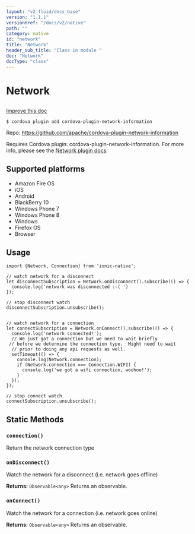 ```yaml
---
layout: "v2_fluid/docs_base"
version: "1.1.1"
versionHref: "/docs/v2/native"
path: ""
category: native
id: "network"
title: "Network"
header_sub_title: "Class in module "
doc: "Network"
docType: "class"
---
```









<h1 class="api-title">

  
  Network
  

  

  

</h1>

<a class="improve-v2-docs" href='http://github.com/driftyco/ionic-native/edit/master/src/plugins/network.ts#L3'>
  Improve this doc
</a>





<!-- decorators -->


<pre><code>$ cordova plugin add cordova-plugin-network-information</code></pre>
<p>Repo:
  <a href="https://github.com/apache/cordova-plugin-network-information">
    https://github.com/apache/cordova-plugin-network-information
  </a>
</p>

<!-- description -->

<p>Requires Cordova plugin: cordova-plugin-network-information. For more info, please see the <a href="https://github.com/apache/cordova-plugin-network-information">Network plugin docs</a>.</p>


<!-- @platforms tag -->
<h2>Supported platforms</h2>

<ul>
  <li>Amazon Fire OS</li>
  
  <li>iOS</li>
  
  <li>Android</li>
  
  <li>BlackBerry 10</li>
  
  <li>Windows Phone 7</li>
  
  <li>Windows Phone 8</li>
  
  <li>Windows</li>
  
  <li>Firefox OS</li>
  
  <li>Browser</li>
  </ul>

<!-- @platforms tag end -->


<!-- @usage tag -->

<h2>Usage</h2>

<pre><code class="lang-js">import {Network, Connection} from &#39;ionic-native&#39;;

// watch network for a disconnect
let disconnectSubscription = Network.onDisconnect().subscribe(() =&gt; {
  console.log(&#39;network was disconnected :-( &#39;)
});

// stop disconnect watch
disconnectSubscription.unsubscribe();


// watch network for a connection
let connectSubscription = Network.onConnect().subscribe(() =&gt; {
  console.log(&#39;network connected!&#39;); 
  // We just got a connection but we need to wait briefly
 // before we determine the connection type.  Might need to wait 
  // prior to doing any api requests as well.
  setTimeout(() =&gt; {
    console.log(Network.connection);
    if (Network.connection === Connection.WIFI) {
      console.log(&#39;we got a wifi connection, woohoo!&#39;);
    }
  });
});

// stop connect watch
connectSubscription.unsubscribe();
</code></pre>




<!-- @property tags -->
<h2>Static Methods</h2>
<div id="connection"></div>
<h3><code>connection()</code>

</h3>

Return the network connection type










<div id="onDisconnect"></div>
<h3><code>onDisconnect()</code>

</h3>



Watch the network for a disconnect (i.e. network goes offline)






<div class="return-value" markdown="1">
  <i class="icon ion-arrow-return-left"></i>
  <b>Returns:</b> 
<code>Observable&lt;any&gt;</code> Returns an observable.
</div>



<div id="onConnect"></div>
<h3><code>onConnect()</code>

</h3>



Watch the network for a connection (i.e. network goes online)






<div class="return-value" markdown="1">
  <i class="icon ion-arrow-return-left"></i>
  <b>Returns:</b> 
<code>Observable&lt;any&gt;</code> Returns an observable.
</div>




<!-- methods on the class --><!-- related link --><!-- end content block -->


<!-- end body block -->

